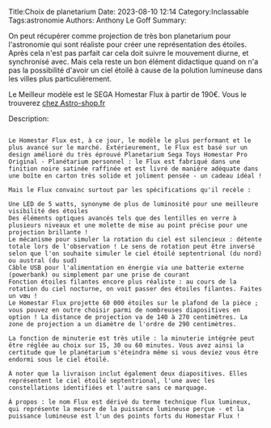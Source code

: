 Title:Choix de planetarium
Date: 2023-08-10 12:14
Category:Inclassable
Tags:astronomie
Authors: Anthony Le Goff
Summary:

On peut récupérer comme projection de très bon planetarium pour l'astronomie qui sont réaliste pour créer une représentation des étoiles. Après cela n'est pas parfait car cela doit suivre le mouvement diurne, et synchronisé avec. Mais cela reste un bon élément didactique quand on n'a pas la possibilité d'avoir un ciel étoilé à cause de la polution lumineuse dans les villes plus particulièrement. 

Le Meilleur modèle est le SEGA Homestar Flux à partir de 190€. Vous le trouverez [chez Astro-shop.fr](https://www.astroshop.de/fr/instruments/planetarium-sega-toys-planetarium-personnel-homestar-flux/p,60319#reviews)

Description:

```text

Le Homestar Flux est, à ce jour, le modèle le plus performant et le plus avancé sur le marché. Extérieurement, le Flux est basé sur un design amélioré du très éprouvé Planetarium Sega Toys Homestar Pro Original - Planétarium personnel : le Flux est fabriqué dans une finition noire satinée raffinée et est livré de manière adéquate dans une boîte en carton très solide et joliment pensée - un cadeau idéal !

Mais le Flux convainc surtout par les spécifications qu'il recèle :

Une LED de 5 watts, synonyme de plus de luminosité pour une meilleure visibilité des étoiles
Des éléments optiques avancés tels que des lentilles en verre à plusieurs niveaux et une molette de mise au point précise pour une projection brillante !
Le mécanisme pour simuler la rotation du ciel est silencieux : détente totale lors de l'observation ! Le sens de rotation peut être inversé selon que l'on souhaite simuler le ciel étoilé septentrional (du nord) ou austral (du sud)
Câble USB pour l'alimentation en énergie via une batterie externe (powerbank) ou simplement par une prise de courant
Fonction étoiles filantes encore plus réaliste : au cours de la rotation du ciel nocturne, on voit passer des étoiles filantes. Faites un vœu !
Le Homestar Flux projette 60 000 étoiles sur le plafond de la pièce ; vous pouvez en outre choisir parmi de nombreuses diapositives en option ! La distance de projection va de 140 à 270 centimètres. La zone de projection a un diamètre de l'ordre de 290 centimètres.

La fonction de minuterie est très utile : la minuterie intégrée peut être réglée au choix sur 15, 30 ou 60 minutes. Vous avez ainsi la certitude que le planétarium s'éteindra même si vous deviez vous être endormi sous le ciel étoilé.

À noter que la livraison inclut également deux diapositives. Elles représentent le ciel étoilé septentrional, l'une avec les constellations identifiées et l'autre sans ce marquage.

À propos : le nom Flux est dérivé du terme technique flux lumineux, qui représente la mesure de la puissance lumineuse perçue - et la puissance lumineuse est l'un des points forts du Homestar Flux !
```
